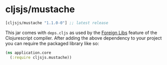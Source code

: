 # cljsjs/mustache

[](dependency)
```clojure
[cljsjs/mustache "1.1.0-0"] ;; latest release
```
[](/dependency)

This jar comes with `deps.cljs` as used by the [Foreign Libs][flibs] feature
of the Clojurescript compiler. After adding the above dependency to your project
you can require the packaged library like so:

```clojure
(ns application.core
  (:require cljsjs.mustache))
```

[flibs]: https://github.com/clojure/clojurescript/wiki/Foreign-Dependencies
